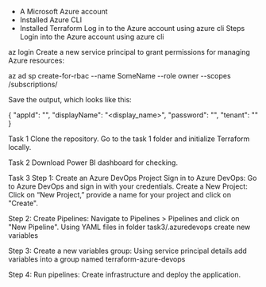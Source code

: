 - A Microsoft Azure account
- Installed Azure CLI
- Installed Terraform
Log in to the Azure account using azure cli
Steps
Login into the Azure account using azure cli

az login
Create a new service principal to grant permissions for managing Azure resources:

az ad sp create-for-rbac --name SomeName --role owner --scopes /subscriptions/<your-subscriptions>

Save the output, which looks like this:

{
    "appId": "<appId>",
    "displayName": "<display_name>",
    "password": "<password>",
    "tenant": "<tenant>"
}

Task 1
Clone the repository. Go to the task 1 folder and initialize Terraform locally.

Task 2
Download Power BI dashboard for checking.

Task 3
Step 1: Create an Azure DevOps Project
Sign in to Azure DevOps: Go to Azure DevOps and sign in with your credentials.
Create a New Project: Click on “New Project,” provide a name for your project and click on "Create".

Step 2: Create Pipelines:
Navigate to Pipelines > Pipelines and click on "New Pipeline".
Using YAML files in folder task3/.azuredevops create new variables

Step 3: Create a new variables group:
Using service principal details add variables into a group named terraform-azure-devops

Step 4: Run pipelines:
Create infrastructure and deploy the application.